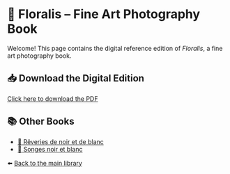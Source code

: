 # 📖 Floralis – Fine Art Photography Book

Welcome! This page contains the digital reference edition of *Floralis*, a fine art photography book.

## 📥 Download the Digital Edition
[Click here to download the PDF](https://github.com/GauvreauYves/FineArtBooks/raw/main/Floralis/pdf/Floralis.pdf)

## 📚 Other Books
- [📖 Rêveries de noir et de blanc](../Reveries/README.md)
- [📖 Songes noir et blanc](../Songes/README.md)


⬅️ [Back to the main library](../README.md)